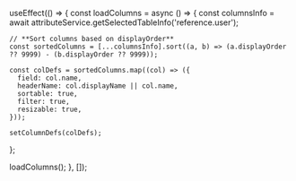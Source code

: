 useEffect(() => {
  const loadColumns = async () => {
    const columnsInfo = await attributeService.getSelectedTableInfo('reference.user');

    // **Sort columns based on displayOrder**
    const sortedColumns = [...columnsInfo].sort((a, b) => (a.displayOrder ?? 9999) - (b.displayOrder ?? 9999));

    const colDefs = sortedColumns.map((col) => ({
      field: col.name,
      headerName: col.displayName || col.name,
      sortable: true,
      filter: true,
      resizable: true,
    }));

    setColumnDefs(colDefs);
  };

  loadColumns();
}, []);
